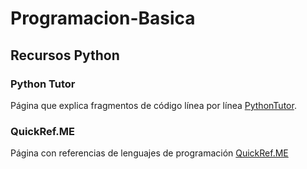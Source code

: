 # Programacion-Basica

## Recursos Python

### Python Tutor
Página que explica fragmentos de código línea por línea  [PythonTutor](https://pythontutor.com/).

### QuickRef.ME
Página con referencias de lenguajes de programación [QuickRef.ME](https://quickref.me/python)
